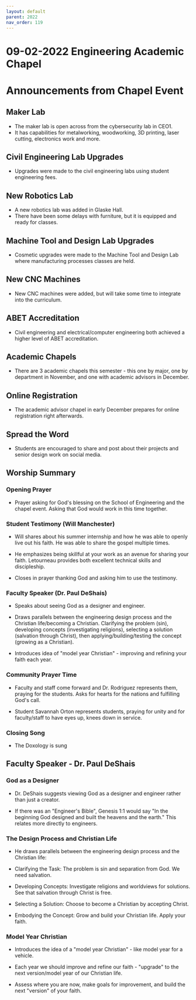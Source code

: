 ```yaml
---
layout: default
parent: 2022
nav_order: 119
---
```



# 09-02-2022 Engineering Academic Chapel



# Announcements from Chapel Event

## Maker Lab
- The maker lab is open across from the cybersecurity lab in CEO1. 
- It has capabilities for metalworking, woodworking, 3D printing, laser cutting, electronics work and more.

## Civil Engineering Lab Upgrades  
- Upgrades were made to the civil engineering labs using student engineering fees.

## New Robotics Lab
- A new robotics lab was added in Glaske Hall. 
- There have been some delays with furniture, but it is equipped and ready for classes.

## Machine Tool and Design Lab Upgrades
- Cosmetic upgrades were made to the Machine Tool and Design Lab where manufacturing processes classes are held.

## New CNC Machines
- New CNC machines were added, but will take some time to integrate into the curriculum.

## ABET Accreditation  
- Civil engineering and electrical/computer engineering both achieved a higher level of ABET accreditation.

## Academic Chapels
- There are 3 academic chapels this semester - this one by major, one by department in November, and one with academic advisors in December.

## Online Registration  
- The academic advisor chapel in early December prepares for online registration right afterwards.

## Spread the Word
- Students are encouraged to share and post about their projects and senior design work on social media.


## Worship Summary

### Opening Prayer
- Prayer asking for God's blessing on the School of Engineering and the chapel event. Asking that God would work in this time together.  

### Student Testimony (Will Manchester)
- Will shares about his summer internship and how he was able to openly live out his faith. He was able to share the gospel multiple times. 

- He emphasizes being skillful at your work as an avenue for sharing your faith. Letourneau provides both excellent technical skills and discipleship.

- Closes in prayer thanking God and asking him to use the testimony.

### Faculty Speaker (Dr. Paul DeShais)
- Speaks about seeing God as a designer and engineer. 

- Draws parallels between the engineering design process and the Christian life/becoming a Christian. Clarifying the problem (sin), developing concepts (investigating religions), selecting a solution (salvation through Christ), then applying/building/testing the concept (growing as a Christian).

- Introduces idea of "model year Christian" - improving and refining your faith each year.

### Community Prayer Time
- Faculty and staff come forward and Dr. Rodriguez represents them, praying for the students. Asks for hearts for the nations and fulfilling God's call.

- Student Savannah Orton represents students, praying for unity and for faculty/staff to have eyes up, knees down in service. 

### Closing Song
- The Doxology is sung


## Faculty Speaker - Dr. Paul DeShais

### God as a Designer 

- Dr. DeShais suggests viewing God as a designer and engineer rather than just a creator.

- If there was an "Engineer's Bible", Genesis 1:1 would say "In the beginning God designed and built the heavens and the earth." This relates more directly to engineers.

### The Design Process and Christian Life

- He draws parallels between the engineering design process and the Christian life:

- Clarifying the Task: The problem is sin and separation from God. We need salvation.

- Developing Concepts: Investigate religions and worldviews for solutions. See that salvation through Christ is free.

- Selecting a Solution: Choose to become a Christian by accepting Christ.

- Embodying the Concept: Grow and build your Christian life. Apply your faith.

### Model Year Christian

- Introduces the idea of a "model year Christian" - like model year for a vehicle.

- Each year we should improve and refine our faith - "upgrade" to the next version/model year of our Christian life.

- Assess where you are now, make goals for improvement, and build the next "version" of your faith.